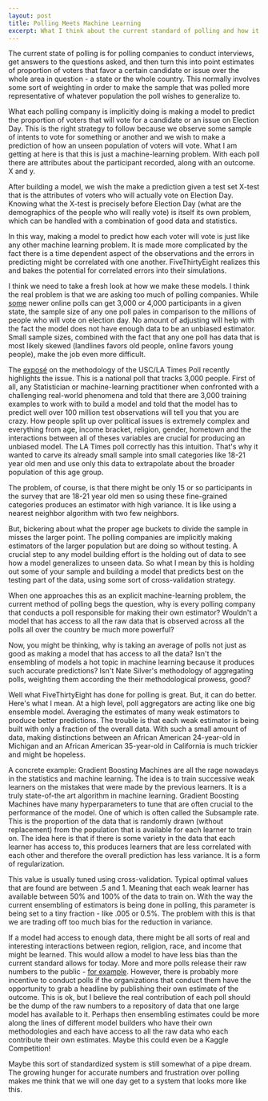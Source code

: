 ```yaml
---
layout: post
title: Polling Meets Machine Learning
excerpt: What I think about the current standard of polling and how it could be improved.
---
```


The current state of polling is for polling companies to conduct interviews, get answers to the questions asked, and then turn this into point estimates of proportion of voters that favor a certain candidate or issue over the whole area in question - a state or the whole country. This normally involves some sort of weighting in order to make the sample that was polled more representative of whatever population the poll wishes to generalize to.

What each polling company is implicitly doing is making a model to predict the proportion of voters that will vote for a candidate or an issue on Election Day. This is the right strategy to follow because we observe some sample of intents to vote for something or another and we wish to make a prediction of how an unseen population of voters will vote. What I am getting at here is that this is just a machine-learning problem. With each poll there are attributes about the participant recorded, along with an outcome. X and y.

After building a model, we wish the make a prediction given a test set X-test that is the attributes of voters who will actually vote on Election Day. Knowing what the X-test is precisely before Election Day (what are the demographics of the people who will really vote) is itself its own problem, which can be handled with a combination of good data and statistics. 

In this way, making a model to predict how each voter will vote is just like any other machine learning problem. It is made more complicated by the fact there is a time dependent aspect of the observations and the errors in predicting might be correlated with one another. FiveThirtyEight realizes this and bakes the potential for correlated errors into their simulations. 

I think we need to take a fresh look at how we make these models. I think the real problem is that we are asking too much of polling companies. While [some](https://blog.electiontracking.surveymonkey.com/2016/10/19/surveymonkey-election-tracking-methodology/) newer online polls can get 3,000 or 4,000 participants in a given state, the sample size of any one poll pales in comparison to the millions of people who will vote on election day. No amount of adjusting will help with the fact the model does not have enough data to be an unbiased estimator. Small sample sizes, combined with the fact that any one poll has data that is most likely skewed (landlines favors old people, online favors young people), make the job even more difficult.

The [exposé](http://www.nytimes.com/2016/10/13/upshot/how-one-19-year-old-illinois-man-is-distorting-national-polling-averages.html?_r=0) on the methodology of the USC/LA Times Poll recently highlights the issue. This is a national poll that tracks 3,000 people. First of all, any Statistician or machine-learning practitioner when confronted with a challenging real-world phenomena and told that there are 3,000 training examples to work with to build a model and told that the model has to predict well over 100 million test observations will tell you that you are crazy. How people split up over political issues is extremely complex and everything from age, income bracket, religion, gender, hometown and the interactions between all of theses variables are crucial for producing an unbiased model. The LA Times poll correctly has this intuition. That's why it wanted to carve its already small sample into small categories like 18-21 year old men and use only this data to extrapolate about the broader population of this age group.

The problem, of course, is that there might be only 15 or so participants in the survey that are 18-21 year old men so using these fine-grained categories produces an estimator with high variance. It is like using a nearest neighbor algorithm with two few neighbors.

But, bickering about what the proper age buckets to divide the sample in misses the larger point. The polling companies are implicitly making estimators of the larger population but are doing so without testing. A crucial step to any model building effort is the holding out of data to see how a model generalizes to unseen data. So what I mean by this is holding out some of your sample and building a model that predicts best on the testing part of the data, using some sort of cross-validation strategy.

When one approaches this as an explicit machine-learning problem, the current method of polling begs the question, why is every polling company that conducts a poll responsible for making their own estimator? Wouldn't a model that has access to all the raw data that is observed across all the polls all over the country be much more powerful?

Now, you might be thinking, why is taking an average of polls not just as good as making a model that has access to all the data? Isn't the ensembling of models a hot topic in machine learning because it produces such accurate predictions? Isn't Nate Silver's methodology of aggregating polls, weighting them according the their methodological prowess, good?

Well what FiveThirtyEight has done for polling is great. But, it can do better. Here's what I mean. At a high level, poll aggregators are acting like one big ensemble model. Averaging the estimates of many weak estimators to produce better predictions. The trouble is that each weak estimator is being built with only a fraction of the overall data. With such a small amount of data, making distinctions between an African American 24-year-old in Michigan and an African American 35-year-old in California is much trickier and might be hopeless.

A concrete example: Gradient Boosting Machines are all the rage nowadays in the statistics and machine learning. The idea is to train successive weak learners on the mistakes that were made by the previous learners. It is a truly state-of-the art algorithm in machine learning. Gradient Boosting Machines have many hyperparameters to tune that are often crucial to the performance of the model. One of which is often called the Subsample rate. This is the proportion of the data that is randomly drawn (without replacement) from the population that is available for each learner to train on. The idea here is that if there is some variety in the data that each learner has access to, this produces learners that are less correlated with each other and therefore the overall prediction has less variance. It is a form of regularization.

This value is usually tuned using cross-validation. Typical optimal values that are found are between .5 and 1. Meaning that each weak learner has available between 50% and 100% of the data to train on. With the way the current ensembling of estimators is being done in polling, this parameter is being set to a tiny fraction - like .005 or 0.5%. The problem with this is that we are trading off too much bias for the reduction in variance.

If a model had access to enough data, there might be all sorts of real and interesting interactions between region, religion, race, and income that might be learned. This would allow a model to have less bias than the current standard allows for today. More and more polls release their raw numbers to the public - [for example](http://www.baynews9.com/content/dam/news/static/cfnews13/documents/2016/8/Presidential_Gender_Age_Race.pdf). However, there is probably more incentive to conduct polls if the organizations that conduct them have the opportunity to grab a headline by publishing their own estimate of the outcome. This is ok, but I believe the real contribution of each poll should be the dump of the raw numbers to a repository of data that one large model has available to it. Perhaps then ensembling estimates could be more along the lines of different model builders who have their own methodologies and each have access to all the raw data who each contribute their own estimates. Maybe this could even be a Kaggle Competition! 

Maybe this sort of standardized system is still somewhat of a pipe dream. The growing hunger for accurate numbers and frustration over polling makes me think that we will one day get to a system that looks more like this.
